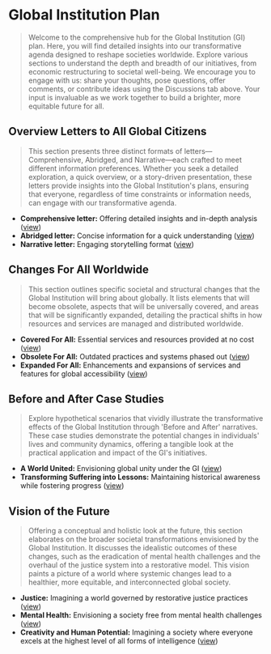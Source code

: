 # Global Institution Plan
> Welcome to the comprehensive hub for the Global Institution (GI) plan. Here, you will find detailed insights into our transformative agenda designed to reshape societies worldwide. Explore various sections to understand the depth and breadth of our initiatives, from economic restructuring to societal well-being. We encourage you to engage with us: share your thoughts, pose questions, offer comments, or contribute ideas using the Discussions tab above. Your input is invaluable as we work together to build a brighter, more equitable future for all.

## Overview Letters to All Global Citizens
> This section presents three distinct formats of letters—Comprehensive, Abridged, and Narrative—each crafted to meet different information preferences. Whether you seek a detailed exploration, a quick overview, or a story-driven presentation, these letters provide insights into the Global Institution's plans, ensuring that everyone, regardless of time constraints or information needs, can engage with our transformative agenda.
- **Comprehensive letter:** Offering detailed insights and in-depth analysis ([view](docs/letter-comprehensive.md))
- **Abridged letter:** Concise information for a quick understanding ([view](docs/letter-abridged.md))
- **Narrative letter:** Engaging storytelling format ([view](docs/letter-narrative.md))

## Changes For All Worldwide
> This section outlines specific societal and structural changes that the Global Institution will bring about globally. It lists elements that will become obsolete, aspects that will be universally covered, and areas that will be significantly expanded, detailing the practical shifts in how resources and services are managed and distributed worldwide. 
- **Covered For All:** Essential services and resources provided at no cost ([view](docs/all-covered.md))
- **Obsolete For All:** Outdated practices and systems phased out ([view](docs/all-obsolete.md))
- **Expanded For All:** Enhancements and expansions of services and features for global accessibility ([view](docs/all-expanded.md))

## Before and After Case Studies
> Explore hypothetical scenarios that vividly illustrate the transformative effects of the Global Institution through 'Before and After' narratives. These case studies demonstrate the potential changes in individuals' lives and community dynamics, offering a tangible look at the practical application and impact of the GI's initiatives.
- **A World United:** Envisioning global unity under the GI ([view](docs/case-study-global.md))
- **Transforming Suffering into Lessons:** Maintaining historical awareness while fostering progress ([view](docs/case-study-suffering.md))

## Vision of the Future
> Offering a conceptual and holistic look at the future, this section elaborates on the broader societal transformations envisioned by the Global Institution. It discusses the idealistic outcomes of these changes, such as the eradication of mental health challenges and the overhaul of the justice system into a restorative model. This vision paints a picture of a world where systemic changes lead to a healthier, more equitable, and interconnected global society.
- **Justice:** Imagining a world governed by restorative justice practices ([view](docs/vision-justice.md))
- **Mental Health:** Envisioning a society free from mental health challenges ([view](docs/vision-mental-health.md))
- **Creativity and Human Potential:** Imagining a society where everyone excels at the highest level of all forms of intelligence ([view](docs/vision-human-potential.md))
